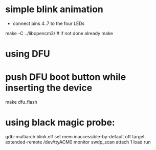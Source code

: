 # simple blink animation

* connect pins 4..7 to the four LEDs

make -C ../libopencm3/ # if not done already
make

# using DFU
# push DFU boot button while inserting the device
make dfu_flash

# using black magic probe:

gdb-multiarch blink.elf
set mem inaccessible-by-default off
target extended-remote /dev/ttyACM0
monitor swdp_scan
attach 1
load
run
```

